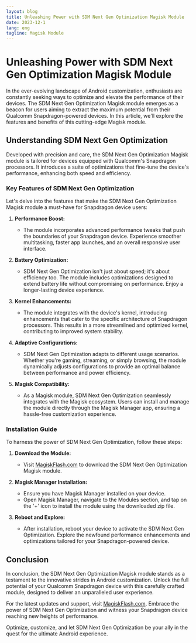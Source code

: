 ```yaml
---
layout: blog
title: Unleashing Power with SDM Next Gen Optimization Magisk Module
date: 2023-12-1
lang: eng
tagline: Magisk Module
---
```


# Unleashing Power with SDM Next Gen Optimization Magisk Module

In the ever-evolving landscape of Android customization, enthusiasts are constantly seeking ways to optimize and elevate the performance of their devices. The SDM Next Gen Optimization Magisk module emerges as a beacon for users aiming to extract the maximum potential from their Qualcomm Snapdragon-powered devices. In this article, we'll explore the features and benefits of this cutting-edge Magisk module.

## Understanding SDM Next Gen Optimization

Developed with precision and care, the SDM Next Gen Optimization Magisk module is tailored for devices equipped with Qualcomm's Snapdragon processors. It introduces a suite of optimizations that fine-tune the device's performance, enhancing both speed and efficiency.

### Key Features of SDM Next Gen Optimization

Let's delve into the features that make the SDM Next Gen Optimization Magisk module a must-have for Snapdragon device users:

1. **Performance Boost:**
   - The module incorporates advanced performance tweaks that push the boundaries of your Snapdragon device. Experience smoother multitasking, faster app launches, and an overall responsive user interface.

2. **Battery Optimization:**
   - SDM Next Gen Optimization isn't just about speed; it's about efficiency too. The module includes optimizations designed to extend battery life without compromising on performance. Enjoy a longer-lasting device experience.

3. **Kernel Enhancements:**
   - The module integrates with the device's kernel, introducing enhancements that cater to the specific architecture of Snapdragon processors. This results in a more streamlined and optimized kernel, contributing to improved system stability.

4. **Adaptive Configurations:**
   - SDM Next Gen Optimization adapts to different usage scenarios. Whether you're gaming, streaming, or simply browsing, the module dynamically adjusts configurations to provide an optimal balance between performance and power efficiency.

5. **Magisk Compatibility:**
   - As a Magisk module, SDM Next Gen Optimization seamlessly integrates with the Magisk ecosystem. Users can install and manage the module directly through the Magisk Manager app, ensuring a hassle-free customization experience.

### Installation Guide

To harness the power of SDM Next Gen Optimization, follow these steps:

1. **Download the Module:**
   - Visit [MagiskFlash.com](https://www.google.com/search?q=sdm+next+gen+optimization+magisk+module+magiskflash.com) to download the SDM Next Gen Optimization Magisk module.

2. **Magisk Manager Installation:**
   - Ensure you have Magisk Manager installed on your device.
   - Open Magisk Manager, navigate to the Modules section, and tap on the '+' icon to install the module using the downloaded zip file.

3. **Reboot and Explore:**
   - After installation, reboot your device to activate the SDM Next Gen Optimization. Explore the newfound performance enhancements and optimizations tailored for your Snapdragon-powered device.

## Conclusion

In conclusion, the SDM Next Gen Optimization Magisk module stands as a testament to the innovative strides in Android customization. Unlock the full potential of your Qualcomm Snapdragon device with this carefully crafted module, designed to deliver an unparalleled user experience.

For the latest updates and support, visit [MagiskFlash.com](https://www.google.com/search?q=sdm+next+gen+optimization+magisk+module+magiskflash.com). Embrace the power of SDM Next Gen Optimization and witness your Snapdragon device reaching new heights of performance.

Optimize, customize, and let SDM Next Gen Optimization be your ally in the quest for the ultimate Android experience.
